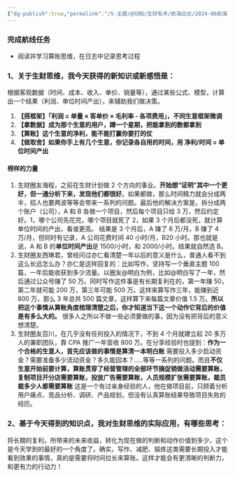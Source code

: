 ```yaml
---
{"dg-publish":true,"permalink":"/5-主题/@归档/生财有术/航海日志/2024-06航海「生财思维课」/航海日志-生财思维课-2024-06-25 算账思维/","tags":["生财有术","航海日志","生财思维课"],"noteIcon":"1","created":"2024-06-25","updated":"2024-06-25"}
---
```



### 完成航线任务

- 阅读并学习算账思维，在日志中记录思考过程

### 1、关于生财思维，我今天获得的新知识或新感悟是：

根据客观数据（时间、成本、收入、单价、销量等），通过某些公式、模型，计算出一个结果（利润、单位时间产出），来辅助我们做决策。

1. **【搭框架】「利润 = 单量 × 客单价 × 毛利率 - 各项费用」，不同生意框架微调**
2. **【拿数据】成为那个生意的用户，蹲一个星期，把能拿到的数都拿到**
3. **【算账】这个生意的净利，能不能打赢你要打的仗**
4. **【做取舍】如果你手上有几个生意，你记录各自用的时间，用 净利/时间 = 单位时间产出**

#### 榜样的力量

1. 生财圈友海程，之前在生财计划做 2 个方向的事业。**开始想“证明”其中一个更好，但一通分析下来，发现他们都很好**。如果都做，那么时间精力就会分成两半，招人也要两波等等会带来一系列的问题。最后他的解决方案是，拆分成两个账户（公司），A 和 B 各做一个项目，然后每个项目只给 3 万，然后约定好。1，哪个公司先花完，哪个项目就死了 2，如果 3 个月后都没死，就计算单位时间的产出，看谁更高。 结果是 3 个月后，A 赚了 6 万/月，B 赚了 4 万/月，但同时有记录，A 公司花费时间 40 小时/月，B20 小时。那也就是说，A 和 B 的**单位时间产出**是 1500/小时，和 2000/小时。结果就自然选 B。
2. 生财圈友西琳君，曾经问过亦仁看清楚一年以后的意义是什么，普通人看不到这么长远怎么办？亦仁是这样回复的：比如写作，坚持写一个垂直主题 100 篇，一年后能收获到多少流量。以圈友@明白为例，比如@明白写了一年，然后通过公众号赚了 50 万。同时写作这件事是有长期复利在的，第一年赚 50，第二年就可能 200 万，第三年可能 500 万。这样来算写作三年，能赚到近 800 万，那么 3 年总共 500 篇文章，这样算下来每篇文章价值 1.5 万。**所以把这个事情从算账角度梳理清楚之后，你才知道当下这一个动作它背后的价值是有多么大的。** 很多人之所以不做一些必须要做的事，因为没有把背后的意义想清楚。
3. 生财圈友百川，在几乎没有任何投入的情况下，不到 4 个月就建立起 20 多万人的兼职团队，靠 CPA 推广一年营收 800 万。在分享经验时也提到：**作为一个合格的生意人，首先应该做的事情是算清一本明白账** 需要投入多少启动资金？需要准备多少流动资金？多久能回本？.....等等一系列的问题。而且**不仅生意开始前要计算，算账贯穿了经营管理的全部环节搞促销做活动需要算账，复制项目开分店需要算账，投放广告需要算账，人员规模扩张需要算账，裁员裁多少人都需要算账** 这是一个有过亲身经验的人，他在做项目前，只顾着分析用户痛点、竞品分析、调研、产品规划，但没有认真算账结果导致项目失败的经历。

### 2、基于今天得到的知识点，我对生财思维的实际应用，有哪些思考：

将长期的复利，所带来的未来收益，转化为现在做的判断和动作价值到多少，这个是今天学到的最好的一个角度了。确实，写作、减肥、锻炼这类需要长期投入才能看到效果的事情，真的是需要将时间拉长来算账。这样才能会有更清晰的判断力，和更有力的行动力！